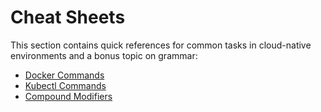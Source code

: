 # Cheat Sheets

This section contains quick references for common tasks in cloud-native environments and a bonus topic on grammar:

- [Docker Commands](cheatsheet-docker.md)
- [Kubectl Commands](cheatsheet-kubectl.md)
- [Compound Modifiers](cheatsheet_compound-modifiers.md)
